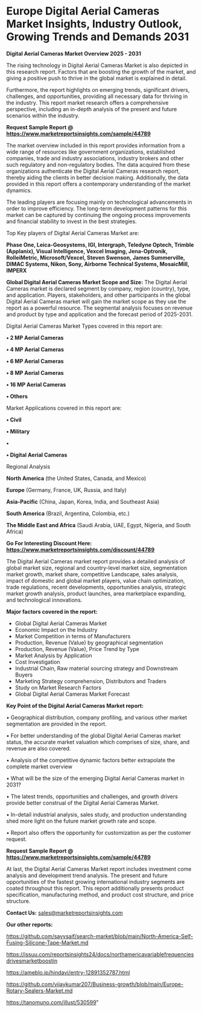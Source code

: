 # Europe Digital Aerial Cameras Market Insights, Industry Outlook, Growing Trends and Demands 2031

<Strong> Digital Aerial Cameras Market Overview 2025 - 2031</strong>

The rising technology in Digital Aerial Cameras Market is also depicted in this research report. Factors that are boosting the growth of the market, and giving a positive push to thrive in the global market is explained in detail.

Furthermore, the report highlights on emerging trends, significant drivers, challenges, and opportunities, providing all necessary data for thriving in the industry. This report market research offers a comprehensive perspective, including an in-depth analysis of the present and future scenarios within the industry.

<strong>Request Sample Report @ <a href=https://www.marketreportsinsights.com/sample/44789>https://www.marketreportsinsights.com/sample/44789</a></strong>

The market overview included in this report provides information from a wide range of resources like government organizations, established companies, trade and industry associations, industry brokers and other such regulatory and non-regulatory bodies. The data acquired from these organizations authenticate the Digital Aerial Cameras research report, thereby aiding the clients in better decision making. Additionally, the data provided in this report offers a contemporary understanding of the market dynamics.

The leading players are focusing mainly on technological advancements in order to improve efficiency. The long-term development patterns for this market can be captured by continuing the ongoing process improvements and financial stability to invest in the best strategies.

Top Key players of Digital Aerial Cameras Market are:

<strong>Phase One, Leica-Geosystems, IGI, Intergraph, Teledyne Optech, Trimble (Applanix), Visual Intelligence, Vexcel Imaging, Jena-Optronik, RolleiMetric, Microsoft/Vexcel, Steven Swenson, James Summerville, DIMAC Systems, Nikon, Sony, Airborne Technical Systems, MosaicMill, IMPERX</strong>

<strong><b>Global Digital Aerial Cameras Market Scope and Size:</b></strong>
The Digital Aerial Cameras market is declared segment by company, region (country), type, and application. Players, stakeholders, and other participants in the global Digital Aerial Cameras market will gain the market scope as they use the report as a powerful resource. The segmental analysis focuses on revenue and product by type and application and the forecast period of 2025-2031.

Digital Aerial Cameras Market Types covered in this report are:

<strong>•  2 MP Aerial Cameras

•  4 MP Aerial Cameras

•  6 MP Aerial Cameras

•  8 MP Aerial Cameras

•  16 MP Aerial Cameras

•  Others</strong>

Market Applications covered in this report are:

<strong>•  Civil

•  Military

•  

•  Digital Aerial Cameras</strong> 

Regional Analysis

<strong>North America</strong> (the United States, Canada, and Mexico)

<strong>Europe</strong> (Germany, France, UK, Russia, and Italy)

<strong>Asia-Pacific</strong> (China, Japan, Korea, India, and Southeast Asia)

<strong>South America</strong> (Brazil, Argentina, Colombia, etc.)

<strong>The Middle East and Africa</strong> (Saudi Arabia, UAE, Egypt, Nigeria, and South Africa)

<strong>Go For Interesting Discount Here: <a href=https://www.marketreportsinsights.com/discount/44789>https://www.marketreportsinsights.com/discount/44789</a></strong>

The Digital Aerial Cameras market report provides a detailed analysis of global market size, regional and country-level market size, segmentation market growth, market share, competitive Landscape, sales analysis, impact of domestic and global market players, value chain optimization, trade regulations, recent developments, opportunities analysis, strategic market growth analysis, product launches, area marketplace expanding, and technological innovations.

<strong><b>Major factors covered in the report:</b></strong>
<ul>
  <li>Global Digital Aerial Cameras Market </li>
  <li>Economic Impact on the Industry</li>
  <li>Market Competition in terms of Manufacturers</li>
  <li>Production, Revenue (Value) by geographical segmentation</li>
  <li>Production, Revenue (Value), Price Trend by Type</li>
  <li>Market Analysis by Application</li>
  <li>Cost Investigation</li>
  <li>Industrial Chain, Raw material sourcing strategy and Downstream Buyers</li>
  <li>Marketing Strategy comprehension, Distributors and Traders</li>
  <li>Study on Market Research Factors</li>
  <li>Global Digital Aerial Cameras Market Forecast</li>
</ul>

<strong><b>Key Point of the Digital Aerial Cameras Market report:</b></strong>

• Geographical distribution, company profiling, and various other market segmentation are provided in the report.

• For better understanding of the global Digital Aerial Cameras market status, the accurate market valuation which comprises of size, share, and revenue are also covered.

• Analysis of the competitive dynamic factors better extrapolate the complete market overview

• What will be the size of the emerging Digital Aerial Cameras market in 2031?

• The latest trends, opportunities and challenges, and growth drivers provide better construal of the Digital Aerial Cameras Market.

• In-detail industrial analysis, sales study, and production understanding shed more light on the future market growth rate and scope.

• Report also offers the opportunity for customization as per the customer request.

<strong>Request Sample Report @ <a href=https://www.marketreportsinsights.com/sample/44789>https://www.marketreportsinsights.com/sample/44789</a></strong>

At last, the Digital Aerial Cameras Market report includes investment come analysis and development trend analysis. The present and future opportunities of the fastest growing international industry segments are coated throughout this report. This report additionally presents product specification, manufacturing method, and product cost structure, and price structure.

<strong>Contact Us:</strong>
sales@marketreportsinsights.com

<strong>Our other reports:</strong>

<a href=https://github.com/sayysaif/search-market/blob/main/North-America-Self-Fusing-Silicone-Tape-Market.md>https://github.com/sayysaif/search-market/blob/main/North-America-Self-Fusing-Silicone-Tape-Market.md</a>

<a href=https://issuu.com/reportsinsights24/docs/northamericavariablefrequenciesdrivesmarketboostin>https://issuu.com/reportsinsights24/docs/northamericavariablefrequenciesdrivesmarketboostin</a>

<a href=https://ameblo.jp/hindavi/entry-12891352787.html>https://ameblo.jp/hindavi/entry-12891352787.html</a>

<a href=https://github.com/vijaykumar207/Business-growth/blob/main/Europe-Rotary-Sealers-Market.md>https://github.com/vijaykumar207/Business-growth/blob/main/Europe-Rotary-Sealers-Market.md</a>

<a href=https://tanomuno.com/illust/530599>https://tanomuno.com/illust/530599</a>"
